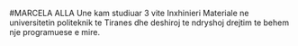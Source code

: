 #MARCELA ALLA
Une kam studiuar 3 vite Inxhinieri Materiale ne universitetin politeknik te Tiranes dhe deshiroj te ndryshoj drejtim te behem nje programuese e mire.